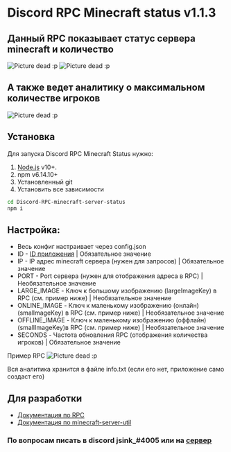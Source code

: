 # Discord RPC Minecraft status v1.1.3

## Данный RPC показывает статус сервера minecraft и количество

![Picture dead :p](https://i.imgur.com/QKF7sAS.png)
![Picture dead :p](https://i.imgur.com/uXNNRbz.png)

## А также ведет аналитику о максимальном количестве игроков

![Picture dead :p](https://i.imgur.com/IdmfmcZ.png)

## Установка

Для запуска Discord RPC Minecraft Status нужно:

1. [Node.js](https://nodejs.org/) v10+.
2. npm v6.14.10+
3. Установленный git
4. Установить все зависимости

```sh
cd Discord-RPC-minecraft-server-status
npm i
```

## Настройка:

- Весь конфиг настраивает через config.json
- ID - [ID приложения](https://discord.com/developers/applications) | Обязательное значение
- IP - IP адрес minecraft сервера (нужен для запросов) | Обязательное значение
- PORT - Port сервера (нужен для отображения адреса в RPC) | Необязательное значение
- LARGE_IMAGE - Ключ к большому изображению (largeImageKey) в RPC (см. пример ниже) | Необязательное значение
- ONLINE_IMAGE - Ключ к маленькому изображению (онлайн) (smallmageKey) в RPC (см. пример ниже) | Необязательное значение
- OFFLINE_IMAGE - Ключ к маленькому изображению (оффлайн) (smallImageKey)в RPC (см. пример ниже) | Необязательное значение
- SECONDS - Частота обновления RPC (отображения количества игроков) | Обязательное значение

Пример RPC
![Picture dead :p](https://i.imgur.com/wBzQFRS.png)

Вся аналитика хранится в файле info.txt (если его нет, приложение само создаст его)

## Для разработки

- [Документация по RPC](https://discord.com/developers/docs/rich-presence/how-to)
- [Документация по minecraft-server-util](https://www.npmjs.com/package/minecraft-server-util)

### По вопросам писать в discord jsink\_#4005 или на [сервер](https://discord.gg/UQetxM5)
